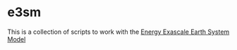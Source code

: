 # e3sm
This is a collection of scripts to work with the [Energy Exascale Earth System Model](https://github.com/E3SM-Project) 
